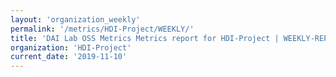 ```yaml
---
layout: 'organization_weekly'
permalink: '/metrics/HDI-Project/WEEKLY/'
title: 'DAI Lab OSS Metrics Metrics report for HDI-Project | WEEKLY-REPORT-2019-11-10'
organization: 'HDI-Project'
current_date: '2019-11-10'
---
```

